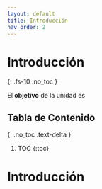 ```yaml
---
layout: default
title: Introducción
nav_order: 2
---
```


# Introducción
{: .fs-10 .no_toc }

El **objetivo** de la unidad es 

## Tabla de Contenido
{: .no_toc .text-delta }

1. TOC
{:toc}


# Introducción